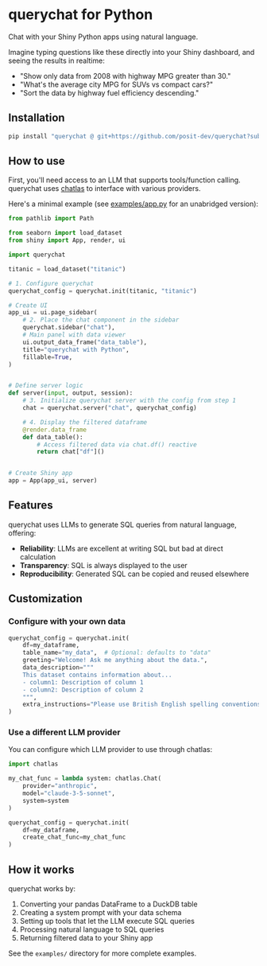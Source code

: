 # querychat for Python

Chat with your Shiny Python apps using natural language.

Imagine typing questions like these directly into your Shiny dashboard, and seeing the results in realtime:

* "Show only data from 2008 with highway MPG greater than 30."
* "What's the average city MPG for SUVs vs compact cars?"
* "Sort the data by highway fuel efficiency descending."

## Installation

```bash
pip install "querychat @ git+https://github.com/posit-dev/querychat?subdirectory=python-package"
```

## How to use

First, you'll need access to an LLM that supports tools/function calling. querychat uses [chatlas](https://github.com/posit-dev/chatlas) to interface with various providers.

Here's a minimal example (see [examples/app.py](examples/app.py) for an unabridged version):

```python
from pathlib import Path

from seaborn import load_dataset
from shiny import App, render, ui

import querychat

titanic = load_dataset("titanic")

# 1. Configure querychat
querychat_config = querychat.init(titanic, "titanic")

# Create UI
app_ui = ui.page_sidebar(
    # 2. Place the chat component in the sidebar
    querychat.sidebar("chat"),
    # Main panel with data viewer
    ui.output_data_frame("data_table"),
    title="querychat with Python",
    fillable=True,
)


# Define server logic
def server(input, output, session):
    # 3. Initialize querychat server with the config from step 1
    chat = querychat.server("chat", querychat_config)

    # 4. Display the filtered dataframe
    @render.data_frame
    def data_table():
        # Access filtered data via chat.df() reactive
        return chat["df"]()


# Create Shiny app
app = App(app_ui, server)
```

## Features

querychat uses LLMs to generate SQL queries from natural language, offering:

- **Reliability**: LLMs are excellent at writing SQL but bad at direct calculation
- **Transparency**: SQL is always displayed to the user
- **Reproducibility**: Generated SQL can be copied and reused elsewhere

## Customization

### Configure with your own data

```python
querychat_config = querychat.init(
    df=my_dataframe,
    table_name="my_data",  # Optional: defaults to "data"
    greeting="Welcome! Ask me anything about the data.",
    data_description="""
    This dataset contains information about...
    - column1: Description of column 1
    - column2: Description of column 2
    """,
    extra_instructions="Please use British English spelling conventions."
)
```

### Use a different LLM provider

You can configure which LLM provider to use through chatlas:

```python
import chatlas

my_chat_func = lambda system: chatlas.Chat(
    provider="anthropic",
    model="claude-3-5-sonnet",
    system=system
)

querychat_config = querychat.init(
    df=my_dataframe,
    create_chat_func=my_chat_func
)
```

## How it works

querychat works by:

1. Converting your pandas DataFrame to a DuckDB table
2. Creating a system prompt with your data schema
3. Setting up tools that let the LLM execute SQL queries
4. Processing natural language to SQL queries
5. Returning filtered data to your Shiny app

See the `examples/` directory for more complete examples.